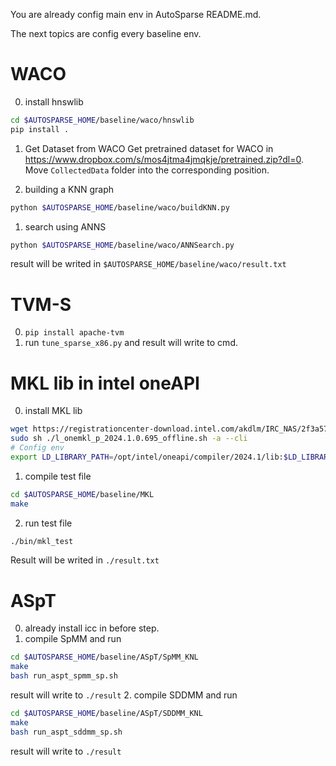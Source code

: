You are already config main env in AutoSparse README.md.

The next topics are config every baseline env.

# WACO
0. install hnswlib 
```bash
cd $AUTOSPARSE_HOME/baseline/waco/hnswlib
pip install .
```

1. Get Dataset from WACO 
Get pretrained dataset for WACO in https://www.dropbox.com/s/mos4jtma4jmqkje/pretrained.zip?dl=0.
Move `CollectedData` folder into the corresponding position.


1. building a KNN graph
```bash
python $AUTOSPARSE_HOME/baseline/waco/buildKNN.py
```
1. search using ANNS
```bash
python $AUTOSPARSE_HOME/baseline/waco/ANNSearch.py
```
result will be writed in `$AUTOSPARSE_HOME/baseline/waco/result.txt`

# TVM-S
0. `pip install apache-tvm`
1. run `tune_sparse_x86.py` and result will write to cmd.

# MKL lib in intel oneAPI
0. install MKL lib
```bash
wget https://registrationcenter-download.intel.com/akdlm/IRC_NAS/2f3a5785-1c41-4f65-a2f9-ddf9e0db3ea0/l_onemkl_p_2024.1.0.695_offline.sh
sudo sh ./l_onemkl_p_2024.1.0.695_offline.sh -a --cli 
# Config env
export LD_LIBRARY_PATH=/opt/intel/oneapi/compiler/2024.1/lib:$LD_LIBRARY_PATH
```
1. compile test file
```bash
cd $AUTOSPARSE_HOME/baseline/MKL
make
```
2. run test file

```bash
./bin/mkl_test
```
Result will be writed in `./result.txt`

# ASpT
0. already install icc in before step.
1. compile SpMM and run
```bash
cd $AUTOSPARSE_HOME/baseline/ASpT/SpMM_KNL
make
bash run_aspt_spmm_sp.sh
```
result will write to `./result`
2. compile SDDMM and run
```bash
cd $AUTOSPARSE_HOME/baseline/ASpT/SDDMM_KNL
make
bash run_aspt_sddmm_sp.sh
```
result will write to `./result`